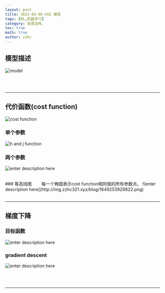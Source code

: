 ```yaml
---
layout: post
title: 2022-04-06-CH2 模型 
tags: [ML,机器学习]
category: 吴恩达ML
toc: true
math: true
author: zzhc
---
```


## 模型描述


![model](http://img.zzhc321.xyz/blog/2022_4_6_1649224577478.png)

<br>
<br>

***

## 代价函数(cost function)

![cost function](http://img.zzhc321.xyz/blog/1649253121472.png)
<br>
### 单个参数
![h and j function](http://img.zzhc321.xyz/blog/1649253491860.png)
<br>
### 两个参数
![enter description here](http://img.zzhc321.xyz/blog/1649253774180.png)

<br>
### 等高线图
&emsp;&emsp;每一个椭圆表示cost function相同值的所有参数点。
![enter description here](http://img.zzhc321.xyz/blog/1649253929822.png)

<br>
<br>

***

## 梯度下降

### 目标函数
![enter description here](http://img.zzhc321.xyz/blog/1649254704149.png)

### gradient descent
![enter description here](http://img.zzhc321.xyz/blog/1649255013659.png)





<br>
<br>

***

